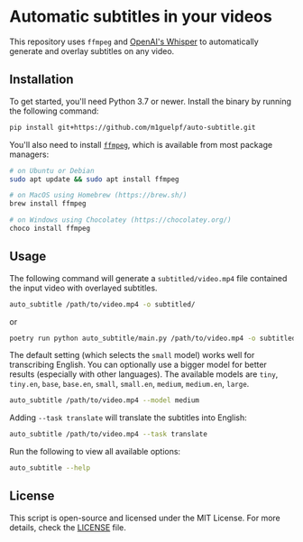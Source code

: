# Automatic subtitles in your videos

This repository uses `ffmpeg` and [OpenAI's Whisper](https://openai.com/blog/whisper) to automatically generate and overlay subtitles on any video.

## Installation

To get started, you'll need Python 3.7 or newer. Install the binary by running the following command:

```bash
pip install git+https://github.com/m1guelpf/auto-subtitle.git
```

You'll also need to install [`ffmpeg`](https://ffmpeg.org/), which is available from most package managers:

```bash
# on Ubuntu or Debian
sudo apt update && sudo apt install ffmpeg
```

```bash
# on MacOS using Homebrew (https://brew.sh/)
brew install ffmpeg
```

```bash
# on Windows using Chocolatey (https://chocolatey.org/)
choco install ffmpeg
```

## Usage

The following command will generate a `subtitled/video.mp4` file contained the input video with overlayed subtitles.

```bash
auto_subtitle /path/to/video.mp4 -o subtitled/
```

or

```bash
poetry run python auto_subtitle/main.py /path/to/video.mp4 -o subtitled/
```

The default setting (which selects the `small` model) works well for transcribing English. You can optionally use a bigger model for better results (especially with other languages). The available models are `tiny`, `tiny.en`, `base`, `base.en`, `small`, `small.en`, `medium`, `medium.en`, `large`.

```bash
auto_subtitle /path/to/video.mp4 --model medium
```

Adding `--task translate` will translate the subtitles into English:

```bash
auto_subtitle /path/to/video.mp4 --task translate
```

Run the following to view all available options:

```bash
auto_subtitle --help
```

## License

This script is open-source and licensed under the MIT License. For more details, check the [LICENSE](LICENSE) file.
